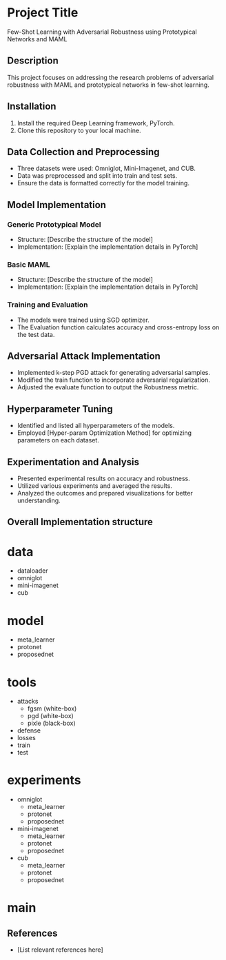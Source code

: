 # Project Title
Few-Shot Learning with Adversarial Robustness using Prototypical Networks and MAML

## Description
This project focuses on addressing the research problems of adversarial robustness with MAML and prototypical networks in few-shot learning.

## Installation
1. Install the required Deep Learning framework, PyTorch.
2. Clone this repository to your local machine.

## Data Collection and Preprocessing
- Three datasets were used: Omniglot, Mini-Imagenet, and CUB.
- Data was preprocessed and split into train and test sets.
- Ensure the data is formatted correctly for the model training.

## Model Implementation
### Generic Prototypical Model
- Structure: [Describe the structure of the model]
- Implementation: [Explain the implementation details in PyTorch]

### Basic MAML
- Structure: [Describe the structure of the model]
- Implementation: [Explain the implementation details in PyTorch]

### Training and Evaluation
- The models were trained using SGD optimizer.
- The Evaluation function calculates accuracy and cross-entropy loss on the test data.

## Adversarial Attack Implementation
- Implemented k-step PGD attack for generating adversarial samples.
- Modified the train function to incorporate adversarial regularization.
- Adjusted the evaluate function to output the Robustness metric.

## Hyperparameter Tuning
- Identified and listed all hyperparameters of the models.
- Employed [Hyper-param Optimization Method] for optimizing parameters on each dataset.

## Experimentation and Analysis
- Presented experimental results on accuracy and robustness.
- Utilized various experiments and averaged the results.
- Analyzed the outcomes and prepared visualizations for better understanding.

## Overall Implementation structure
# data
- dataloader
- omniglot
- mini-imagenet
- cub

# model
- meta_learner
- protonet
- proposednet

# tools
- attacks
  - fgsm (white-box)
  - pgd (white-box)
  - pixle (black-box)
- defense
- losses
- train
- test

# experiments
- omniglot
  - meta_learner
  - protonet
  - proposednet
- mini-imagenet
  - meta_learner
  - protonet
  - proposednet
- cub
  - meta_learner
  - protonet
  - proposednet

# main

## References
- [List relevant references here]
